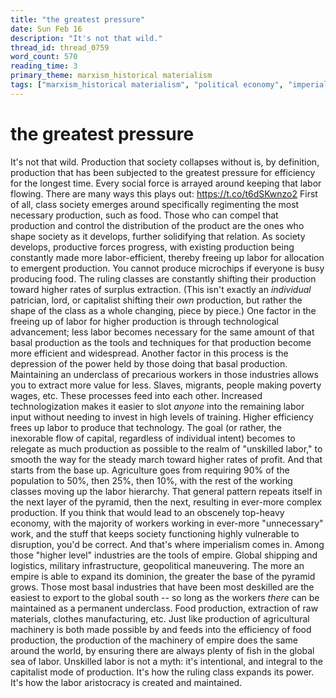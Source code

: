 ```yaml
---
title: "the greatest pressure"
date: Sun Feb 16
description: "It's not that wild."
thread_id: thread_0759
word_count: 570
reading_time: 3
primary_theme: marxism_historical materialism
tags: ["marxism_historical materialism", "political economy", "imperialism_colonialism", "cultural criticism"]
---
```


# the greatest pressure

It's not that wild. Production that society collapses without is, by definition, production that has been subjected to the greatest pressure for efficiency for the longest time. Every social force is arrayed around keeping that labor flowing. There are many ways this plays out: https://t.co/t6dSKwnzo2 First of all, class society emerges around specifically regimenting the most necessary production, such as food. Those who can compel that production and control the distribution of the product are the ones who shape society as it develops, further solidifying that relation. As society develops, productive forces progress, with existing production being constantly made more labor-efficient, thereby freeing up labor for allocation to emergent production. You cannot produce microchips if everyone is busy producing food. The ruling classes are constantly shifting their production toward higher rates of surplus extraction. (This isn't exactly an *individual* patrician, lord, or capitalist shifting their *own* production, but rather the shape of the class as a whole changing, piece by piece.) One factor in the freeing up of labor for higher production is through technological advancement; less labor becomes necessary for the same amount of that basal production as the tools and techniques for that production become more efficient and widespread. Another factor in this process is the depression of the power held by those doing that basal production. Maintaining an underclass of precarious workers in those industries allows you to extract more value for less. Slaves, migrants, people making poverty wages, etc. These processes feed into each other. Increased technologization makes it easier to slot *anyone* into the remaining labor input without needing to invest in high levels of training. Higher efficiency frees up labor to produce that technology. The goal (or rather, the inexorable flow of capital, regardless of individual intent) becomes to relegate as much production as possible to the realm of "unskilled labor," to smooth the way for the steady march toward higher rates of profit. And that starts from the base up. Agriculture goes from requiring 90% of the population to 50%, then 25%, then 10%, with the rest of the working classes moving up the labor hierarchy. That general pattern repeats itself in the next layer of the pyramid, then the next, resulting in ever-more complex production. If you think that would lead to an obscenely top-heavy economy, with the majority of workers working in ever-more "unnecessary" work, and the stuff that keeps society functioning highly vulnerable to disruption, you'd be correct. And that's where imperialism comes in. Among those "higher level" industries are the tools of empire. Global shipping and logistics, military infrastructure, geopolitical maneuvering. The more an empire is able to expand its dominion, the greater the base of the pyramid grows. Those most basal industries that have been most deskilled are the easiest to export to the global south -- so long as the workers *there* can be maintained as a permanent underclass. Food production, extraction of raw materials, clothes manufacturing, etc. Just like production of agricultural machinery is both made possible by and feeds into the efficiency of food production, the production of the machinery of empire does the same around the world, by ensuring there are always plenty of fish in the global sea of labor. Unskilled labor is not a myth: it's intentional, and integral to the capitalist mode of production. It's how the ruling class expands its power. It's how the labor aristocracy is created and maintained.